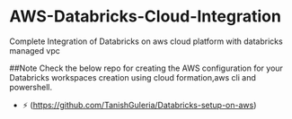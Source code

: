 # AWS-Databricks-Cloud-Integration
Complete Integration of Databricks on aws cloud platform with databricks managed vpc 


##Note
Check the below repo for creating the AWS configuration for your Databricks workspaces creation using cloud formation,aws cli and powershell.
- ⚡ (https://github.com/TanishGuleria/Databricks-setup-on-aws)
